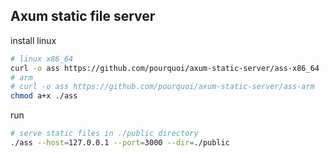 Axum static file server
---

install linux
```bash
# linux x86_64
curl -o ass https://github.com/pourquoi/axum-static-server/ass-x86_64
# arm 
# curl -o ass https://github.com/pourquoi/axum-static-server/ass-arm
chmod a+x ./ass
```

run
```bash
# serve static files in ./public directory
./ass --host=127.0.0.1 --port=3000 --dir=./public
```

